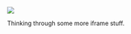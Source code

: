 ![](https://db-feed.s3.amazonaws.com/legacy/shot-2021-12-27_21-02-29-1640657085.png)

Thinking through some more iframe stuff. 

